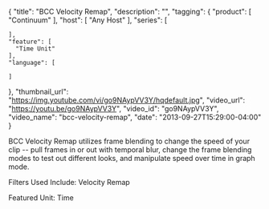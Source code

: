 {
  "title": "BCC Velocity Remap",
  "description": "",
  "tagging": {
    "product": [
      "Continuum"
    ],
    "host": [
      "Any Host"
    ],
    "series": [

    ],
    "feature": [
      "Time Unit"
    ],
    "language": [

    ]
  },
  "thumbnail_url": "https://img.youtube.com/vi/go9NAypVV3Y/hqdefault.jpg",
  "video_url": "https://youtu.be/go9NAypVV3Y",
  "video_id": "go9NAypVV3Y",
  "video_name": "bcc-velocity-remap",
  "date": "2013-09-27T15:29:00-04:00"
}

BCC Velocity Remap utilizes frame blending to change the speed of your clip --
pull frames in or out with temporal blur, change the frame blending modes to
test out different looks, and manipulate speed over time in graph mode.

Filters Used Include: Velocity Remap

Featured Unit: Time


